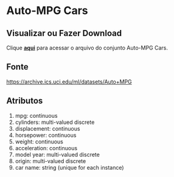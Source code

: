 # Auto-MPG Cars

## Visualizar ou Fazer Download

Clique [**aqui**](autompg/auto-mpg.csv) para acessar o arquivo do conjunto Auto-MPG Cars.

## Fonte

https://archive.ics.uci.edu/ml/datasets/Auto+MPG

## Atributos

1. mpg: continuous
2. cylinders: multi-valued discrete
3. displacement: continuous
4. horsepower: continuous
5. weight: continuous
6. acceleration: continuous
7. model year: multi-valued discrete
8. origin: multi-valued discrete
9. car name: string (unique for each instance)
